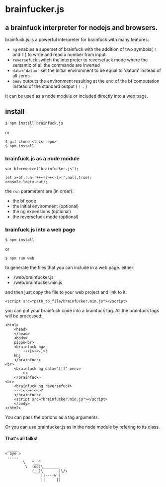 # brainfucker.js

## a brainfuck interpreter for nodejs and browsers.

brainfuck.js is a powerful interpreter for brainfuck with many features:

- `ng` enables a superset of brainfuck with the addition of two symbols( `!` and `?` ) to write and read a number from input.
- `reversefuck` switch the interpreter to reversefuck mode where the semantic of all the commands are inverted
- `data='datum'` set the initial environment to be equal to 'datum' instead of all zeros
- `oenv` outputs the environment resulting at the end of the bf computation instead of the standard output ( `!` `.` )

It can be used as a node module or included directly into a web page.

## install

```
$ npm install brainfuck.js
```
or
```
$ git clone <this repo>
$ npm install
```

### brainfuck.js as a node module

```
var bf=require('brainfucker.js');

let x=bf.run('+++![>+<-]>!',null,true);
console.log(x.out);
```
the `run` parameters are (in order):

- the bf code
- the initial enviromnent (optional)
- the ng expensions (optional)
- the reversefuck mode (optional)

### brainfuck.js into a web page

```
$ npm install
```
or
```
$ npm run web
```
to generate the files that you can include in a web page. either:

- ./web/brainfucker.js
- ./web/brainfucker.min.js

and then just copy the file to your web project and link to it:
```
<script src="path_to_file/brainfucker.min.js"></script>
```
you can put your brainfuck code into a brainfuck tag. All the brainfuck tags will be processed:
```
<html>
	<head>
	</head>
	<body>
	pippo<br>
	<brainfuck ng>
		+++[>+<-]>!
	hhj
	</brainfuck>
<br>
	<brainfuck ng data="fff" oenv>
		>+
	</brainfuck>
<br>
	<brainfuck ng reversefuck>
	---]<->+[<<>?
	</brainfuck>
	<script src="brainfucker.min.js"></script>
	</body>
</html>
```
You can pass the oprions as a tag arguments.


Or you can use brainfucker.js as in the node module by refering to its class.


#### That's all falks!

```
 _____
< bye >
 -----
        \   ^__^
         \  (oo)\_______
            (__)\       )\/\
                ||----w |
                ||     ||

```
